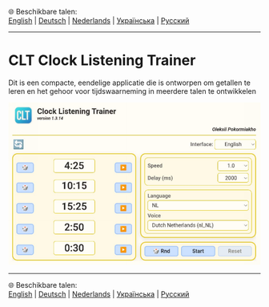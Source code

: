 🌐 Beschikbare talen:  
[English](README.en.md)  |  [Deutsch](README.de.md)  |  [Nederlands](README.nl.md)  |  [Українська](README.uk.md)  |  [Русский](README.ru.md)

---

# CLT Clock Listening Trainer
Dit is een compacte, eendelige applicatie die is ontworpen om getallen te leren en het gehoor voor tijdswaarneming in meerdere talen te ontwikkelen

 
![Appearance of the application](screenshots/app.png)

---

🌐 Beschikbare talen:  
[English](README.en.md)  |  [Deutsch](README.de.md)  |  [Nederlands](README.nl.md)  |  [Українська](README.uk.md)  |  [Русский](README.ru.md)
